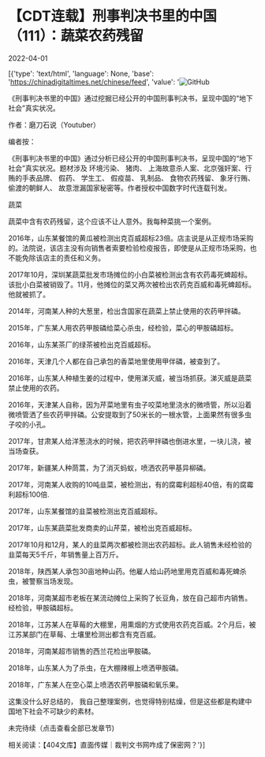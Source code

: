 # 【CDT连载】刑事判决书里的中国（111）：蔬菜农药残留

2022-04-01

[{'type': 'text/html', 'language': None, 'base': 'https://chinadigitaltimes.net/chinese/feed', 'value': '![GitHub](https://chinadigitaltimes.net/chinese/files/2021/09/刑事判决书里的中国-791x1024.jpg)



《刑事判决书里的中国》通过挖掘已经公开的中国刑事判决书，呈现中国的“地下社会”真实状况。 

作者：磨刀石说（Youtuber）



编者按：

《刑事判决书里的中国》通过分析已经公开的中国刑事判决书，呈现中国的“地下社会”真实状况。题材涉及 环境污染、 猪肉、 上海故意杀人案、北京强奸案、行贿的手表品牌、 假药、 学生工、 假疫苗、 乳制品、 食物农药残留、 象牙行贿、 偷渡的朝鲜人、 故意泄漏国家秘密等。作者授权中国数字时代连载刊发。



蔬菜

蔬菜中含有农药残留，这个应该不让人意外。我每种菜挑一个案例。

2016年，山东某餐馆的黄瓜被检测出克百威超标23倍。店主说是从正规市场采购的。法院说，该店主没有向销售者索要检验检疫报告，即使是从正规市场采购，也不能免除该店主的责任和义务。

2017年10月，深圳某蔬菜批发市场摊位的小白菜被检测出含有农药毒死蜱超标。该批小白菜被销毁了。11月，他摊位的菜又两次被检出农药克百威和毒死蜱超标。他就被抓了。

2014年，河南某人种的大葱里，检出含国家在蔬菜上禁止使用的农药甲拌磷。

2015年，广东某人用农药甲胺磷给菜心杀虫，经检验，菜心的甲胺磷超标。

2016年，山东某茶厂的绿茶被检出克百威超标。

2016年，天津几个人都在自己承包的香菜地里使用甲伴磷，被查到了。

2016年，山东某人种植生姜的过程中，使用涕灭威，被当场抓获。涕灭威是蔬菜禁止使用的农药。

2016年，天津某人自称，因为芹菜地里有虫子咬菜地里浇水的微喷管，所以沿着微喷管洒了些农药甲拌磷。公安提取到了50米长的一根水管，上面果然有很多虫子咬的小孔。

2017年，甘肃某人给洋葱浇水的时候，把农药甲拌磷也倒进水里，一块儿浇，被当场查获。

2017年，新疆某人种茼蒿，为了消灭蚂蚁，喷洒农药甲基异柳磷。

2017年，河南某人收购的10吨韭菜，被检测出，有的腐霉利超标40倍，有的腐霉利超标100倍.

2017年，山东某餐馆的韭菜被检测出克百威超标。

2017年，山东某蔬菜批发商卖的山芹菜，被检出克百威超标。

2017年10月和12月，某人的韭菜两次都被检测出农药超标。此人销售未经检验的韭菜每天5千斤，年销售量上百万斤。

2018年，陕西某人承包30亩地种山药。他雇人给山药地里用克百威和毒死蜱杀虫，被警察当场发现。

2018年，河南某超市老板在某流动摊位上采购了长豆角，放在自己超市内销售。经检验，甲胺磷超标。

2018年，江苏某人在草莓的大棚里，用熏烟的方式使用农药克百威。2个月后，被江苏某部门在草莓、土壤里检测出都含有克百威。

2018年，河南某超市销售的西兰花检出甲胺磷。

2018年，山东某人为了杀虫，在大棚辣椒上喷洒甲胺磷。 

2018年，广东某人在空心菜上喷洒农药甲胺磷和氧乐果。

这集没什么好总结的， 我自己整理案例，也觉得特别枯燥，但是这些都是构建中国地下社会不可缺少的素材。

未完待续（点击查看全部已发章节)

相关阅读：【404文库】直面传媒｜裁判文书网咋成了保密网？'}]